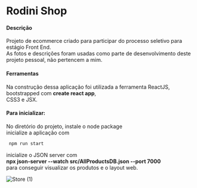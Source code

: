# Rodini Shop

<h4>Descrição</h4>

Projeto de ecommerce criado para participar do processo seletivo para estágio Front End. <br />
As fotos e descrições foram usadas como parte de desenvolvimento deste projeto pessoal, não pertencem a mim.

<h4>Ferramentas</h4>

Na construção dessa aplicação foi utilizada a ferramenta ReactJS, <br/>
bootstrapped com **create react app**, <br />
CSS3 e JSX.

<h4>Para inicializar:</h4>

No diretório do projeto, instale o node package <br/> 
inicialize a aplicação com 

```bash
 npm run start
```
inicialize o JSON server com <br />
**npx json-server --watch src/AllProductsDB.json --port 7000** <br />
para conseguir visualizar os produtos e o layout web. 

![Store (1)](https://user-images.githubusercontent.com/82395166/128014382-09e86c29-af43-497e-a9ea-921bc537641b.png)


